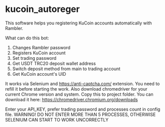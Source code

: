# kucoin_autoreger

This software helps you registering KuCoin accounts automatically with Rambler.

What can do this bot:
1) Changes Rambler password
2) Registers KuCoin account
3) Set trading password
4) Get USDT TRC20 deposit wallet address
5) Switch deposit method from main to trading account
6) Get KuCoin account's UID

It works via Selenium and https://anti-captcha.com/ extension. You need to refill it before starting the work. 
Also download chromedriver for your current Chrome version and system. Copy this to project folder. You can download it here: https://chromedriver.chromium.org/downloads


Enter your API_KEY, prefer trading password and processes count in config file.
WARNING! DO NOT ENTER MORE THAN 5 PROCESSES, OTHERWISE SELENIUM CAN START TO WORK UNCORRECTLY

